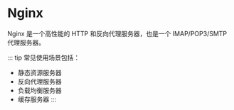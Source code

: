 # Nginx

Nginx 是一个高性能的 HTTP 和反向代理服务器，也是一个 IMAP/POP3/SMTP 代理服务器。

::: tip
常见使用场景包括：

- 静态资源服务器
- 反向代理服务器
- 负载均衡服务器
- 缓存服务器
  :::
